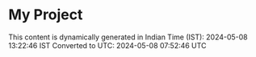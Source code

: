 # My Project

This content is dynamically generated in Indian Time (IST): 2024-05-08 13:22:46 IST
Converted to UTC: 2024-05-08 07:52:46 UTC
